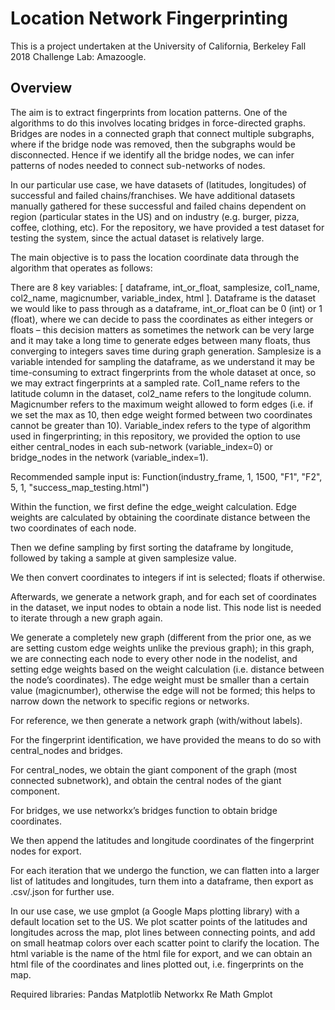 # Location Network Fingerprinting

This is a project undertaken at the University of California, Berkeley Fall 2018 Challenge Lab: Amazoogle. 

## Overview

The aim is to extract fingerprints from location patterns. One of the algorithms to do this involves locating bridges in force-directed graphs. Bridges are nodes in a connected graph that connect multiple subgraphs, where if the bridge node was removed, then the subgraphs would be disconnected. Hence if we identify all the bridge nodes, we can infer patterns of nodes needed to connect sub-networks of nodes. 

In our particular use case, we have datasets of (latitudes, longitudes) of successful and failed chains/franchises. We have additional datasets manually gathered for these successful and failed chains dependent on region (particular states in the US) and on industry (e.g. burger, pizza, coffee, clothing, etc). For the repository, we have provided a test dataset for testing the system, since the actual dataset is relatively large. 

The main objective is to pass the location coordinate data through the algorithm that operates as follows:

There are 8 key variables: [ dataframe, int_or_float, samplesize, col1_name, col2_name, magicnumber, variable_index, html ]. Dataframe is the dataset we would like to pass through as a dataframe, int_or_float can be 0 (int) or 1 (float), where we can decide to pass the coordinates as either integers or floats – this decision matters as sometimes the network can be very large and it may take a long time to generate edges between many floats, thus converging to integers saves time during graph generation. Samplesize is a variable intended for sampling the dataframe, as we understand it may be time-consuming to extract fingerprints from the whole dataset at once, so we may extract fingerprints at a sampled rate. Col1_name refers to the latitude column in the dataset, col2_name refers to the longitude column. Magicnumber refers to the maximum weight allowed to form edges (i.e. if we set the max as 10, then edge weight formed between two coordinates cannot be greater than 10). Variable_index refers to the type of algorithm used in fingerprinting; in this repository, we provided the option to use either central_nodes in each sub-network (variable_index=0) or bridge_nodes in the network (variable_index=1). 

Recommended sample input is: Function(industry_frame, 1, 1500, "F1", "F2", 5, 1, "success_map_testing.html")

Within the function, we first define the edge_weight calculation. Edge weights are calculated by obtaining the coordinate distance between the two coordinates of each node. 

Then we define sampling by first sorting the dataframe by longitude, followed by taking a sample at given samplesize value. 

We then convert coordinates to integers if int is selected; floats if otherwise. 

Afterwards, we generate a network graph, and for each set of coordinates in the dataset, we input nodes to obtain a node list. This node list is needed to iterate through a new graph again. 

We generate a completely new graph (different from the prior one, as we are setting custom edge weights unlike the previous graph); in this graph, we are connecting each node to every other node in the nodelist, and setting edge weights based on the weight calculation (i.e. distance between the node’s coordinates). The edge weight must be smaller than a certain value (magicnumber), otherwise the edge will not be formed; this helps to narrow down the network to specific regions or networks. 

For reference, we then generate a network graph (with/without labels). 
 
For the fingerprint identification, we have provided the means to do so with central_nodes and bridges. 

For central_nodes, we obtain the giant component of the graph (most connected subnetwork), and obtain the central nodes of the giant component. 

For bridges, we use networkx’s bridges function to obtain bridge coordinates. 

We then append the latitudes and longitude coordinates of the fingerprint nodes for export. 

For each iteration that we undergo the function, we can flatten into a larger list of latitudes and longitudes, turn them into a dataframe, then export as .csv/.json for further use.

In our use case, we use gmplot (a Google Maps plotting library) with a default location set to the US. We plot scatter points of the latitudes and longitudes across the map, plot lines between connecting points, and add on small heatmap colors over each scatter point to clarify the location. The html variable is the name of the html file for export, and we can obtain an html file of the coordinates and lines plotted out, i.e. fingerprints on the map. 
 
Required libraries:
Pandas
Matplotlib
Networkx
Re
Math
Gmplot 
